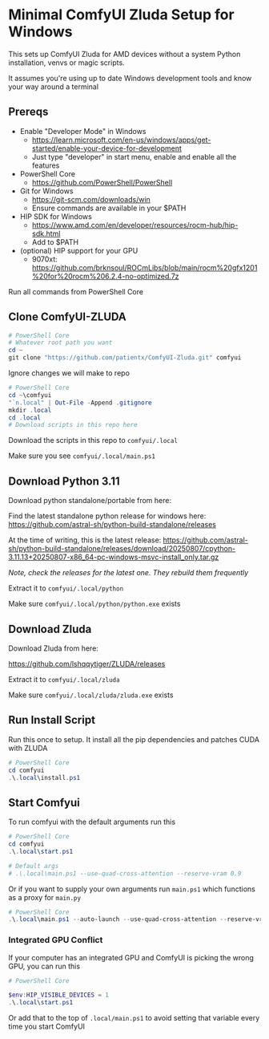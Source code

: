 # Minimal ComfyUI Zluda Setup for Windows

This sets up ComfyUI Zluda for AMD devices without a system Python installation, venvs or magic scripts.

It assumes you're using up to date Windows development tools and know your way around a terminal

## Prereqs

- Enable "Developer Mode" in Windows
  - https://learn.microsoft.com/en-us/windows/apps/get-started/enable-your-device-for-development
  - Just type "developer" in start menu, enable and enable all the features
- PowerShell Core
  - https://github.com/PowerShell/PowerShell
- Git for Windows
  - https://git-scm.com/downloads/win
  - Ensure commands are available in your $PATH
- HIP SDK for Windows
  - https://www.amd.com/en/developer/resources/rocm-hub/hip-sdk.html
  - Add to $PATH
- (optional) HIP support for your GPU
  - 9070xt: https://github.com/brknsoul/ROCmLibs/blob/main/rocm%20gfx1201%20for%20rocm%206.2.4-no-optimized.7z

Run all commands from PowerShell Core

## Clone ComfyUI-ZLUDA

```powershell
# PowerShell Core
# Whatever root path you want
cd ~
git clone "https://github.com/patientx/ComfyUI-Zluda.git" comfyui
```

Ignore changes we will make to repo

```powershell
# PowerShell Core
cd ~\comfyui
"`n.local" | Out-File -Append .gitignore
mkdir .local
cd .local
# Download scripts in this repo here
```

Download the scripts in this repo to `comfyui/.local`

Make sure you see `comfyui/.local/main.ps1`

## Download Python 3.11

Download python standalone/portable from here:

Find the latest standalone python release for windows here:
https://github.com/astral-sh/python-build-standalone/releases

At the time of writing, this is the latest release:
https://github.com/astral-sh/python-build-standalone/releases/download/20250807/cpython-3.11.13+20250807-x86_64-pc-windows-msvc-install_only.tar.gz

_Note, check the releases for the latest one. They rebuild them frequently_

Extract it to `comfyui/.local/python`

Make sure `comfyui/.local/python/python.exe` exists

## Download Zluda

Download Zluda from here:

https://github.com/lshqqytiger/ZLUDA/releases

Extract it to `comfyui/.local/zluda`

Make sure `comfyui/.local/zluda/zluda.exe` exists


## Run Install Script

Run this once to setup. It install all the pip dependencies and patches CUDA with ZLUDA

```powershell
# PowerShell Core
cd comfyui
.\.local\install.ps1
```

## Start Comfyui

To run comfyui with the default arguments run this

```powershell
# PowerShell Core
cd comfyui
.\.local\start.ps1

# Default args
# .\.local\main.ps1 --use-quad-cross-attention --reserve-vram 0.9
```

Or if you want to supply your own arguments run `main.ps1` which functions as a proxy for `main.py`

```powershell
# PowerShell Core
.\.local\main.ps1 --auto-launch --use-quad-cross-attention --reserve-vram 0.9
```

### Integrated GPU Conflict

If your computer has an integrated GPU and ComfyUI is picking the wrong GPU, you can run this

```powershell
# PowerShell Core

$env:HIP_VISIBLE_DEVICES = 1
.\.local\start.ps1
```

Or add that to the top of `.local/main.ps1` to avoid setting that variable every time you start ComfyUI
